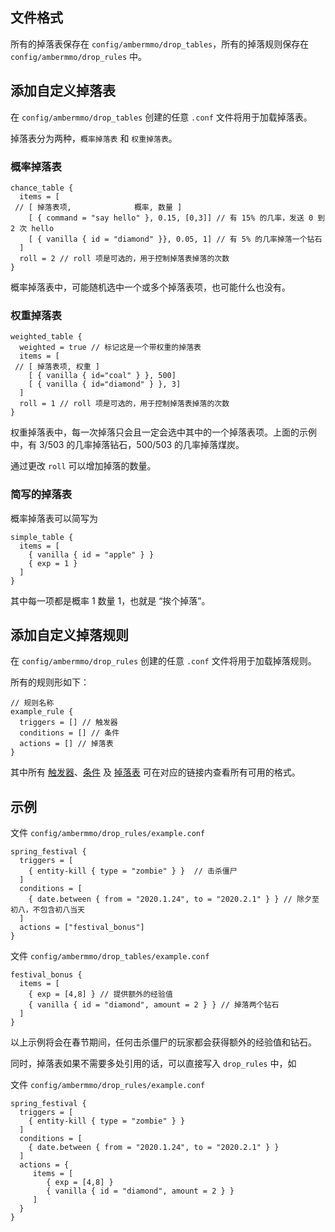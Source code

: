 
## 文件格式

所有的掉落表保存在 `config/ambermmo/drop_tables`，所有的掉落规则保存在 `config/ambermmo/drop_rules` 中。

## 添加自定义掉落表

在 `config/ambermmo/drop_tables` 创建的任意 `.conf` 文件将用于加载掉落表。

掉落表分为两种，`概率掉落表` 和 `权重掉落表`。

### 概率掉落表

```hocon
chance_table {
  items = [
 // [ 掉落表项,              概率, 数量 ]
    [ { command = "say hello" }, 0.15, [0,3]] // 有 15% 的几率，发送 0 到 2 次 hello
    [ { vanilla { id = "diamond" }}, 0.05, 1] // 有 5% 的几率掉落一个钻石
  ]
  roll = 2 // roll 项是可选的，用于控制掉落表掉落的次数
}
```

概率掉落表中，可能随机选中一个或多个掉落表项，也可能什么也没有。

### 权重掉落表

```hocon
weighted_table {
  weighted = true // 标记这是一个带权重的掉落表
  items = [
 // [ 掉落表项, 权重 ]
    [ { vanilla { id="coal" } }, 500]
    [ { vanilla { id="diamond" } }, 3]
  ]
  roll = 1 // roll 项是可选的，用于控制掉落表掉落的次数
}
```

权重掉落表中，每一次掉落只会且一定会选中其中的一个掉落表项。上面的示例中，有 3/503 的几率掉落钻石，500/503 的几率掉落煤炭。

通过更改 `roll` 可以增加掉落的数量。

### 简写的掉落表

概率掉落表可以简写为

```hocon
simple_table {
  items = [
    { vanilla { id = "apple" } }
    { exp = 1 }
  ]
}
```

其中每一项都是概率 1 数量 1，也就是 “挨个掉落”。

## 添加自定义掉落规则

在 `config/ambermmo/drop_rules` 创建的任意 `.conf` 文件将用于加载掉落规则。

所有的规则形如下：

```hocon
// 规则名称
example_rule {
  triggers = [] // 触发器
  conditions = [] // 条件
  actions = [] // 掉落表
}
```

其中所有 [触发器](/zh-cn/types.md#触发器)、[条件](/zh-cn/types.md#条件) 及
[掉落表](/zh-cn/types.md#掉落表) 可在对应的链接内查看所有可用的格式。

## 示例

文件 `config/ambermmo/drop_rules/example.conf`
```hocon
spring_festival {
  triggers = [
    { entity-kill { type = "zombie" } }  // 击杀僵尸
  ]
  conditions = [
    { date.between { from = "2020.1.24", to = "2020.2.1" } } // 除夕至初八，不包含初八当天
  ]
  actions = ["festival_bonus"]
}
```

文件 `config/ambermmo/drop_tables/example.conf`
```hocon
festival_bonus {
  items = [
    { exp = [4,8] } // 提供额外的经验值
    { vanilla { id = "diamond", amount = 2 } } // 掉落两个钻石
  ]
}

```

以上示例将会在春节期间，任何击杀僵尸的玩家都会获得额外的经验值和钻石。

同时，掉落表如果不需要多处引用的话，可以直接写入 `drop_rules` 中，如

文件 `config/ambermmo/drop_rules/example.conf`
```hocon
spring_festival {
  triggers = [
    { entity-kill { type = "zombie" } } 
  ]
  conditions = [
    { date.between { from = "2020.1.24", to = "2020.2.1" } }
  ]
  actions = {
     items = [
        { exp = [4,8] }
        { vanilla { id = "diamond", amount = 2 } }
     ]
  }
}
```
